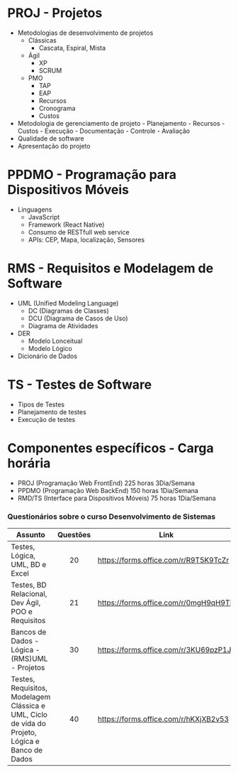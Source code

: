 # PROJ - Projetos
- Metodologias de desenvolvimento de projetos
	- Clássicas
		- Cascata, Espiral, Mista
	- Ágil
		- XP
		- SCRUM
	- PMO
		- TAP
		- EAP
		- Recursos
		- Cronograma
		- Custos
- Metodologia de gerenciamento de projeto
		- Planejamento
			- Recursos
			- Custos
		- Execução
			- Documentação
		- Controle
			- Avaliação
- Qualidade de software
- Apresentação do projeto
# PPDMO - Programação para Dispositivos Móveis
- Linguagens
	- JavaScript
	- Framework (React Native)
	- Consumo de RESTfull web service
	- APIs: CEP, Mapa, localização, Sensores
# RMS - Requisitos e Modelagem de Software
- UML (Unified Modeling Language)
	- DC (Diagramas de Classes)
	- DCU (Diagrama de Casos de Uso)
	- Diagrama de Atividades
- DER
	- Modelo Lonceitual
	- Modelo Lógico
- Dicionário de Dados

# TS - Testes de Software
- Tipos de Testes
- Planejamento de testes
- Execução de testes

# Componentes específicos - Carga horária
- PROJ (Programação Web FrontEnd) 225 horas 3Dia/Semana
- PPDMO (Programação Web BackEnd) 150 horas 1Dia/Semana
- RMD/TS (Interface para Dispositivos Móveis) 75 horas 1Dia/Semana

### Questionários sobre o curso Desenvolvimento de Sistemas

|Assunto|Questões|Link|
|-|:-:|-|
|Testes, Lógica, UML, BD e Excel|20|https://forms.office.com/r/R9T5K9TcZr|
|Testes, BD Relacional, Dev Ágil, POO e Requisitos|21|https://forms.office.com/r/0mgH9qH9TD|
|Bancos de Dados - Lógica - (RMS)UML - Projetos|30|https://forms.office.com/r/3KU69pzP1J|
|Testes, Requisitos, Modelagem Clássica e UML, Ciclo de vida do Projeto, Lógica e Banco de Dados|40|https://forms.office.com/r/hKXjXB2v53|